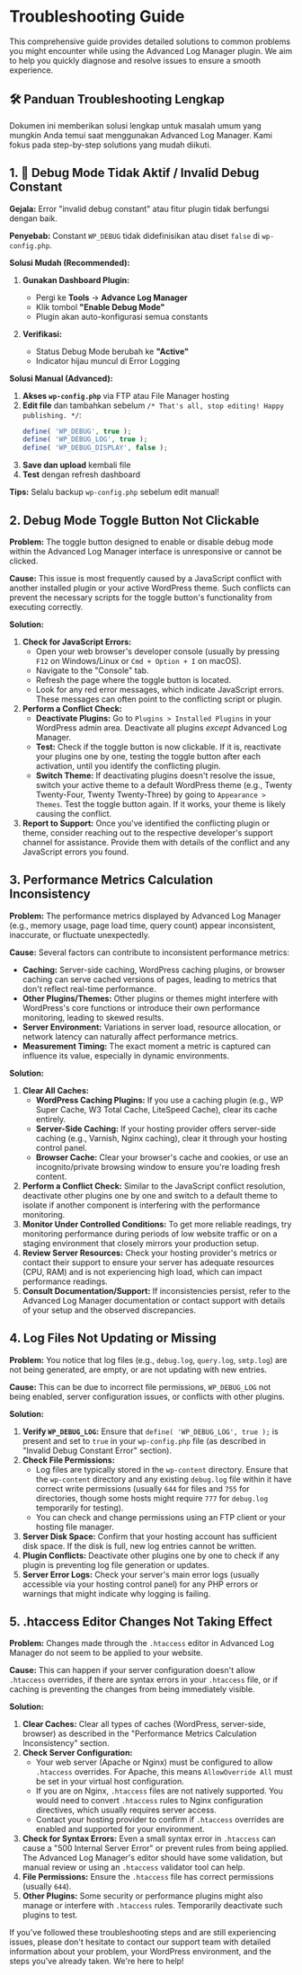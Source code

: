# Troubleshooting Guide

This comprehensive guide provides detailed solutions to common problems you might encounter while using the Advanced Log Manager plugin. We aim to help you quickly diagnose and resolve issues to ensure a smooth experience.

## 🛠️ Panduan Troubleshooting Lengkap

Dokumen ini memberikan solusi lengkap untuk masalah umum yang mungkin Anda temui saat menggunakan Advanced Log Manager. Kami fokus pada step-by-step solutions yang mudah diikuti.

## 1. 🔧 Debug Mode Tidak Aktif / Invalid Debug Constant

**Gejala:** Error "invalid debug constant" atau fitur plugin tidak berfungsi dengan baik.

**Penyebab:** Constant `WP_DEBUG` tidak didefinisikan atau diset `false` di `wp-config.php`.

**Solusi Mudah (Recommended):**
1. **Gunakan Dashboard Plugin:**
   - Pergi ke **Tools** → **Advance Log Manager**
   - Klik tombol **"Enable Debug Mode"**
   - Plugin akan auto-konfigurasi semua constants

2. **Verifikasi:**
   - Status Debug Mode berubah ke **"Active"**
   - Indicator hijau muncul di Error Logging

**Solusi Manual (Advanced):**
1. **Akses `wp-config.php`** via FTP atau File Manager hosting
2. **Edit file** dan tambahkan sebelum `/* That's all, stop editing! Happy publishing. */`:
   ```php
   define( 'WP_DEBUG', true );
   define( 'WP_DEBUG_LOG', true );
   define( 'WP_DEBUG_DISPLAY', false );
   ```
3. **Save dan upload** kembali file
4. **Test** dengan refresh dashboard

**Tips:** Selalu backup `wp-config.php` sebelum edit manual!

## 2. Debug Mode Toggle Button Not Clickable

**Problem:** The toggle button designed to enable or disable debug mode within the Advanced Log Manager interface is unresponsive or cannot be clicked.

**Cause:** This issue is most frequently caused by a JavaScript conflict with another installed plugin or your active WordPress theme. Such conflicts can prevent the necessary scripts for the toggle button's functionality from executing correctly.

**Solution:**

1.  **Check for JavaScript Errors:**
    *   Open your web browser's developer console (usually by pressing `F12` on Windows/Linux or `Cmd + Option + I` on macOS).
    *   Navigate to the "Console" tab.
    *   Refresh the page where the toggle button is located.
    *   Look for any red error messages, which indicate JavaScript errors. These messages can often point to the conflicting script or plugin.
2.  **Perform a Conflict Check:**
    *   **Deactivate Plugins:** Go to `Plugins > Installed Plugins` in your WordPress admin area. Deactivate all plugins *except* Advanced Log Manager.
    *   **Test:** Check if the toggle button is now clickable. If it is, reactivate your plugins one by one, testing the toggle button after each activation, until you identify the conflicting plugin.
    *   **Switch Theme:** If deactivating plugins doesn't resolve the issue, switch your active theme to a default WordPress theme (e.g., Twenty Twenty-Four, Twenty Twenty-Three) by going to `Appearance > Themes`. Test the toggle button again. If it works, your theme is likely causing the conflict.
3.  **Report to Support:** Once you've identified the conflicting plugin or theme, consider reaching out to the respective developer's support channel for assistance. Provide them with details of the conflict and any JavaScript errors you found.

## 3. Performance Metrics Calculation Inconsistency

**Problem:** The performance metrics displayed by Advanced Log Manager (e.g., memory usage, page load time, query count) appear inconsistent, inaccurate, or fluctuate unexpectedly.

**Cause:** Several factors can contribute to inconsistent performance metrics:

*   **Caching:** Server-side caching, WordPress caching plugins, or browser caching can serve cached versions of pages, leading to metrics that don't reflect real-time performance.
*   **Other Plugins/Themes:** Other plugins or themes might interfere with WordPress's core functions or introduce their own performance monitoring, leading to skewed results.
*   **Server Environment:** Variations in server load, resource allocation, or network latency can naturally affect performance metrics.
*   **Measurement Timing:** The exact moment a metric is captured can influence its value, especially in dynamic environments.

**Solution:**

1.  **Clear All Caches:**
    *   **WordPress Caching Plugins:** If you use a caching plugin (e.g., WP Super Cache, W3 Total Cache, LiteSpeed Cache), clear its cache entirely.
    *   **Server-Side Caching:** If your hosting provider offers server-side caching (e.g., Varnish, Nginx caching), clear it through your hosting control panel.
    *   **Browser Cache:** Clear your browser's cache and cookies, or use an incognito/private browsing window to ensure you're loading fresh content.
2.  **Perform a Conflict Check:** Similar to the JavaScript conflict resolution, deactivate other plugins one by one and switch to a default theme to isolate if another component is interfering with the performance monitoring.
3.  **Monitor Under Controlled Conditions:** To get more reliable readings, try monitoring performance during periods of low website traffic or on a staging environment that closely mirrors your production setup.
4.  **Review Server Resources:** Check your hosting provider's metrics or contact their support to ensure your server has adequate resources (CPU, RAM) and is not experiencing high load, which can impact performance readings.
5.  **Consult Documentation/Support:** If inconsistencies persist, refer to the Advanced Log Manager documentation or contact support with details of your setup and the observed discrepancies.

## 4. Log Files Not Updating or Missing

**Problem:** You notice that log files (e.g., `debug.log`, `query.log`, `smtp.log`) are not being generated, are empty, or are not updating with new entries.

**Cause:** This can be due to incorrect file permissions, `WP_DEBUG_LOG` not being enabled, server configuration issues, or conflicts with other plugins.

**Solution:**

1.  **Verify `WP_DEBUG_LOG`:** Ensure that `define( 'WP_DEBUG_LOG', true );` is present and set to `true` in your `wp-config.php` file (as described in "Invalid Debug Constant Error" section).
2.  **Check File Permissions:**
    *   Log files are typically stored in the `wp-content` directory. Ensure that the `wp-content` directory and any existing `debug.log` file within it have correct write permissions (usually `644` for files and `755` for directories, though some hosts might require `777` for `debug.log` temporarily for testing).
    *   You can check and change permissions using an FTP client or your hosting file manager.
3.  **Server Disk Space:** Confirm that your hosting account has sufficient disk space. If the disk is full, new log entries cannot be written.
4.  **Plugin Conflicts:** Deactivate other plugins one by one to check if any plugin is preventing log file generation or updates.
5.  **Server Error Logs:** Check your server's main error logs (usually accessible via your hosting control panel) for any PHP errors or warnings that might indicate why logging is failing.

## 5. .htaccess Editor Changes Not Taking Effect

**Problem:** Changes made through the `.htaccess` editor in Advanced Log Manager do not seem to be applied to your website.

**Cause:** This can happen if your server configuration doesn't allow `.htaccess` overrides, if there are syntax errors in your `.htaccess` file, or if caching is preventing the changes from being immediately visible.

**Solution:**

1.  **Clear Caches:** Clear all types of caches (WordPress, server-side, browser) as described in the "Performance Metrics Calculation Inconsistency" section.
2.  **Check Server Configuration:**
    *   Your web server (Apache or Nginx) must be configured to allow `.htaccess` overrides. For Apache, this means `AllowOverride All` must be set in your virtual host configuration.
    *   If you are on Nginx, `.htaccess` files are not natively supported. You would need to convert `.htaccess` rules to Nginx configuration directives, which usually requires server access.
    *   Contact your hosting provider to confirm if `.htaccess` overrides are enabled and supported for your environment.
3.  **Check for Syntax Errors:** Even a small syntax error in `.htaccess` can cause a "500 Internal Server Error" or prevent rules from being applied. The Advanced Log Manager's editor should have some validation, but manual review or using an `.htaccess` validator tool can help.
4.  **File Permissions:** Ensure the `.htaccess` file has correct permissions (usually `644`).
5.  **Other Plugins:** Some security or performance plugins might also manage or interfere with `.htaccess` rules. Temporarily deactivate such plugins to test.

If you've followed these troubleshooting steps and are still experiencing issues, please don't hesitate to contact our support team with detailed information about your problem, your WordPress environment, and the steps you've already taken. We're here to help!
